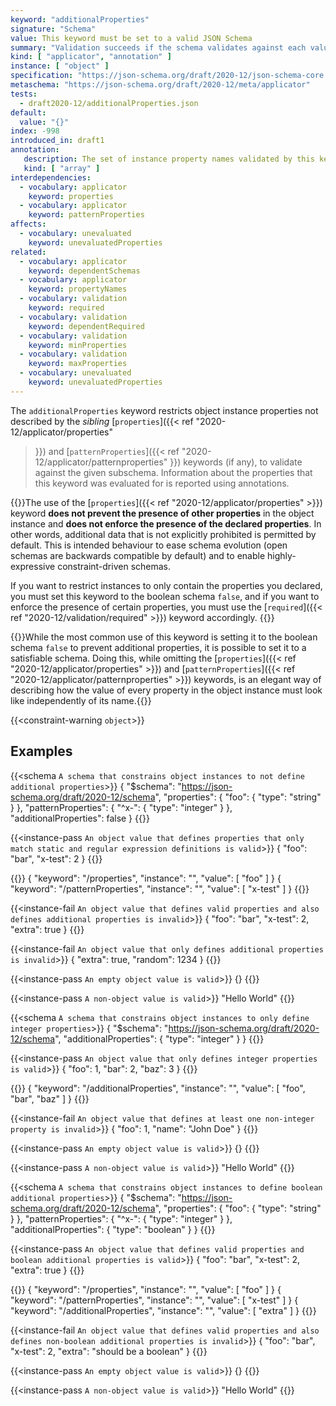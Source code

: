 ```yaml
---
keyword: "additionalProperties"
signature: "Schema"
value: This keyword must be set to a valid JSON Schema
summary: "Validation succeeds if the schema validates against each value not matched by other object applicators in this vocabulary."
kind: [ "applicator", "annotation" ]
instance: [ "object" ]
specification: "https://json-schema.org/draft/2020-12/json-schema-core.html#section-10.3.2.3"
metaschema: "https://json-schema.org/draft/2020-12/meta/applicator"
tests:
  - draft2020-12/additionalProperties.json
default:
  value: "{}"
index: -998
introduced_in: draft1
annotation:
   description: The set of instance property names validated by this keyword's subschema
   kind: [ "array" ]
interdependencies:
  - vocabulary: applicator
    keyword: properties
  - vocabulary: applicator
    keyword: patternProperties
affects:
  - vocabulary: unevaluated
    keyword: unevaluatedProperties
related:
  - vocabulary: applicator
    keyword: dependentSchemas
  - vocabulary: applicator
    keyword: propertyNames
  - vocabulary: validation
    keyword: required
  - vocabulary: validation
    keyword: dependentRequired
  - vocabulary: validation
    keyword: minProperties
  - vocabulary: validation
    keyword: maxProperties
  - vocabulary: unevaluated
    keyword: unevaluatedProperties
---
```


The `additionalProperties` keyword restricts object instance properties not
described by the _sibling_ [`properties`]({{< ref
"2020-12/applicator/properties"
>}}) and [`patternProperties`]({{< ref "2020-12/applicator/patternproperties"
>}}) keywords (if any), to validate against the given subschema. Information
about the properties that this keyword was evaluated for is reported using
annotations.

{{<common-pitfall>}}The use of the [`properties`]({{< ref
"2020-12/applicator/properties" >}}) keyword **does not prevent the presence of
other properties** in the object instance and **does not enforce the presence
of the declared properties**. In other words, additional data that is not
explicitly prohibited is permitted by default. This is intended behaviour to
ease schema evolution (open schemas are backwards compatible by default) and to
enable highly-expressive constraint-driven schemas.

If you want to restrict instances to only contain the properties you declared,
you must set this keyword to the boolean schema `false`, and if you want to
enforce the presence of certain properties, you must use the [`required`]({{<
ref "2020-12/validation/required" >}}) keyword accordingly.
{{</common-pitfall>}}

{{<learning-more>}}While the most common use of this keyword is setting it to
the boolean schema `false` to prevent additional properties, it is possible to
set it to a satisfiable schema. Doing this, while omitting the
[`properties`]({{< ref "2020-12/applicator/properties" >}}) and
[`patternProperties`]({{< ref "2020-12/applicator/patternproperties" >}})
keywords, is an elegant way of describing how the value of every property in
the object instance must look like independently of its
name.{{</learning-more>}}

{{<constraint-warning `object`>}}

## Examples

{{<schema `A schema that constrains object instances to not define additional properties`>}}
{
  "$schema": "https://json-schema.org/draft/2020-12/schema",
  "properties": {
    "foo": { "type": "string" }
  },
  "patternProperties": {
    "^x-": { "type": "integer" }
  },
  "additionalProperties": false
}
{{</schema>}}

{{<instance-pass `An object value that defines properties that only match static and regular expression definitions is valid`>}}
{ "foo": "bar", "x-test": 2 }
{{</instance-pass>}}

{{<instance-annotation>}}
{ "keyword": "/properties", "instance": "", "value": [ "foo" ] }
{ "keyword": "/patternProperties", "instance": "", "value": [ "x-test" ] }
{{</instance-annotation>}}

{{<instance-fail `An object value that defines valid properties and also defines additional properties is invalid`>}}
{ "foo": "bar", "x-test": 2, "extra": true }
{{</instance-fail>}}

{{<instance-fail `An object value that only defines additional properties is invalid`>}}
{ "extra": true, "random": 1234 }
{{</instance-fail>}}

{{<instance-pass `An empty object value is valid`>}}
{}
{{</instance-pass>}}

{{<instance-pass `A non-object value is valid`>}}
"Hello World"
{{</instance-pass>}}

{{<schema `A schema that constrains object instances to only define integer properties`>}}
{
  "$schema": "https://json-schema.org/draft/2020-12/schema",
  "additionalProperties": { "type": "integer" }
}
{{</schema>}}

{{<instance-pass `An object value that only defines integer properties is valid`>}}
{ "foo": 1, "bar": 2, "baz": 3 }
{{</instance-pass>}}

{{<instance-annotation>}}
{ "keyword": "/additionalProperties", "instance": "", "value": [ "foo", "bar", "baz" ] }
{{</instance-annotation>}}

{{<instance-fail `An object value that defines at least one non-integer property is invalid`>}}
{ "foo": 1, "name": "John Doe" }
{{</instance-fail>}}

{{<instance-pass `An empty object value is valid`>}}
{}
{{</instance-pass>}}

{{<instance-pass `A non-object value is valid`>}}
"Hello World"
{{</instance-pass>}}

{{<schema `A schema that constrains object instances to define boolean additional properties`>}}
{
  "$schema": "https://json-schema.org/draft/2020-12/schema",
  "properties": {
    "foo": { "type": "string" }
  },
  "patternProperties": {
    "^x-": { "type": "integer" }
  },
  "additionalProperties": {
    "type": "boolean"
  }
}
{{</schema>}}

{{<instance-pass `An object value that defines valid properties and boolean additional properties is valid`>}}
{ "foo": "bar", "x-test": 2, "extra": true }
{{</instance-pass>}}

{{<instance-annotation>}}
{ "keyword": "/properties", "instance": "", "value": [ "foo" ] }
{ "keyword": "/patternProperties", "instance": "", "value": [ "x-test" ] }
{ "keyword": "/additionalProperties", "instance": "", "value": [ "extra" ] }
{{</instance-annotation>}}

{{<instance-fail `An object value that defines valid properties and also defines non-boolean additional properties is invalid`>}}
{ "foo": "bar", "x-test": 2, "extra": "should be a boolean" }
{{</instance-fail>}}

{{<instance-pass `An empty object value is valid`>}}
{}
{{</instance-pass>}}

{{<instance-pass `A non-object value is valid`>}}
"Hello World"
{{</instance-pass>}}
